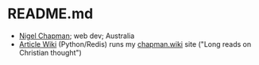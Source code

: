 # README.md

- [Nigel Chapman](mailto:nigel@chapman.id.au); web dev; Australia
- [Article Wiki](https://github.com/eukras/article-wiki) (Python/Redis) runs my [chapman.wiki](https://chapman.wiki) site ("Long reads on Christian thought")
